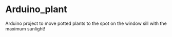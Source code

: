 # Arduino_plant
Arduino project to move potted plants to the spot on the window sill with the maximum sunlight!

